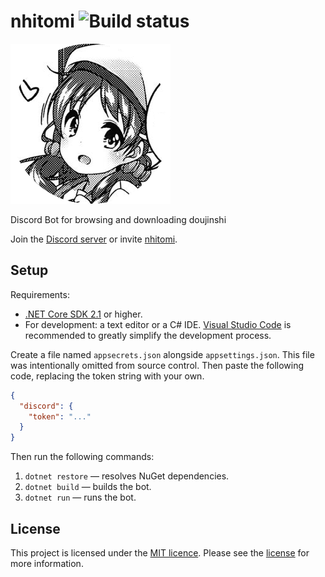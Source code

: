 <!--
 Copyright (c) 2018-2019 phosphene47

 This software is released under the MIT License.
 https://opensource.org/licenses/MIT
-->

# nhitomi ![Build status](https://ci.appveyor.com/api/projects/status/vtdjarua2c9i0k5t?svg=true)

![nhitomi](nhitomi.png)

Discord Bot for browsing and downloading doujinshi

Join the [Discord server](https://discord.gg/JFNga7q) or invite [nhitomi](https://discordapp.com/oauth2/authorize?client_id=515386276543725568&scope=bot&permissions=347200).

## Setup

Requirements:

- [.NET Core SDK 2.1](https://www.microsoft.com/net/learn/get-started) or higher.
- For development: a text editor or a C# IDE. [Visual Studio Code](https://code.visualstudio.com) is recommended to greatly simplify the development process.

Create a file named `appsecrets.json` alongside `appsettings.json`. This file was intentionally omitted from source control. Then paste the following code, replacing the token string with your own.

```json
{
  "discord": {
    "token": "..."
  }
}
```

Then run the following commands:

1. `dotnet restore` — resolves NuGet dependencies.
2. `dotnet build` — builds the bot.
3. `dotnet run` — runs the bot.

## License

This project is licensed under the [MIT licence](https://opensource.org/licenses/MIT). Please see the [license](LICENSE) for more information.
